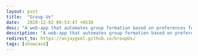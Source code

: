 ```yaml
---
layout: post
title:  "Group Us"
date:   2020-12-02 00:53:47 +0530
desc: "A web-app that automates group formation based on preferences for projects/assignments etc."
description: "A web-app that automates group formation based on preferences for projects/assignments etc."
redirect_to: https://anjaygoel.github.io/GroupUs/
tags: [showcase]
---
```

<!--end_excerpt-->
